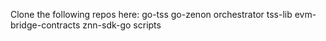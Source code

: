 Clone the following repos here:
go-tss
go-zenon
orchestrator
tss-lib
evm-bridge-contracts
znn-sdk-go
scripts
